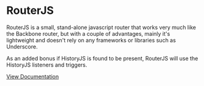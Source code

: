 # RouterJS

RouterJS is a small, stand-alone javascript router that works very much like the Backbone router, but with a couple of advantages, mainly it's lightweight and doesn't rely on any frameworks or libraries such as Underscore.

As an added bonus if HistoryJS is found to be present, RouterJS will use the HistoryJS listeners and triggers.

[View Documentation](http://travmckinney.com/RouterJS)